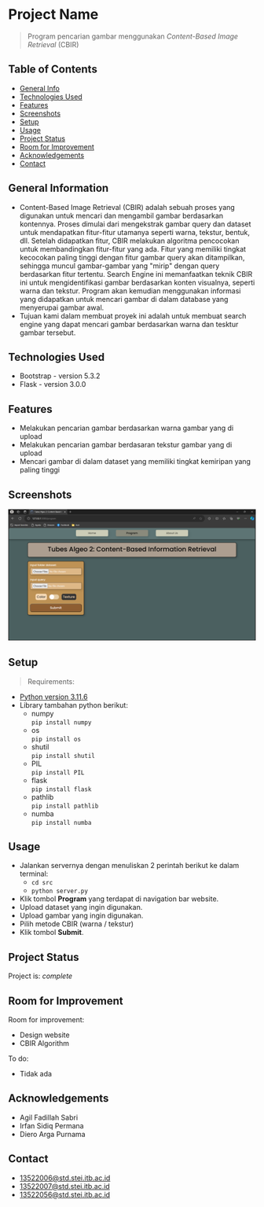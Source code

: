 # Project Name

> Program pencarian gambar menggunakan _Content-Based Image Retrieval_ (CBIR)

## Table of Contents

- [General Info](#general-information)
- [Technologies Used](#technologies-used)
- [Features](#features)
- [Screenshots](#screenshots)
- [Setup](#setup)
- [Usage](#usage)
- [Project Status](#project-status)
- [Room for Improvement](#room-for-improvement)
- [Acknowledgements](#acknowledgements)
- [Contact](#contact)

## General Information

- Content-Based Image Retrieval (CBIR) adalah sebuah proses yang digunakan
  untuk mencari dan mengambil gambar berdasarkan kontennya. Proses dimulai dari
  mengekstrak gambar query dan dataset untuk mendapatkan fitur-fitur utamanya seperti warna, tekstur,
  bentuk, dll. Setelah didapatkan fitur, CBIR melakukan algoritma pencocokan untuk
  membandingkan fitur-fitur yang ada. Fitur yang memiliki tingkat kecocokan paling
  tinggi dengan fitur gambar query akan ditampilkan, sehingga muncul gambar-gambar
  yang "mirip" dengan query berdasarkan fitur tertentu. Search Engine ini memanfaatkan teknik CBIR ini
  untuk mengidentifikasi gambar berdasarkan konten visualnya, seperti warna dan tekstur.
  Program akan kemudian menggunakan informasi yang didapatkan untuk
  mencari gambar di dalam database yang menyerupai gambar awal.
- Tujuan kami dalam membuat proyek ini adalah untuk membuat search engine yang dapat mencari gambar berdasarkan warna dan tesktur gambar tersebut.

## Technologies Used

- Bootstrap - version 5.3.2
- Flask - version 3.0.0

## Features

- Melakukan pencarian gambar berdasarkan warna gambar yang di upload
- Melakukan pencarian gambar berdasaran tekstur gambar yang di upload
- Mencari gambar di dalam dataset yang memiliki tingkat kemiripan yang paling tinggi

## Screenshots

![Example screenshot](./img/Laman_Utama.png)

<!-- If you have screenshots you'd like to share, include them here. -->

## Setup

> Requirements:

- [Python version 3.11.6](https://www.python.org/downloads/release/python-3116/)
- Library tambahan python berikut:
  - numpy <br/>
    `pip install numpy`
  - os<br/>
    `pip install os`
  - shutil<br/>
    `pip install shutil`
  - PIL  
     `pip install PIL`
  - flask  
     `pip install flask`
  - pathlib  
     `pip install pathlib`
  - numba  
     `pip install numba`

## Usage

- Jalankan servernya dengan menuliskan 2 perintah berikut ke dalam terminal:
  - `cd src`
  - `python server.py`
- Klik tombol **Program** yang terdapat di navigation bar website.
- Upload dataset yang ingin digunakan.
- Upload gambar yang ingin digunakan.
- Pilih metode CBIR (warna / tekstur)
- Klik tombol **Submit**.

## Project Status

Project is: *complete*

## Room for Improvement

Room for improvement:

- Design website
- CBIR Algorithm 

To do:

- Tidak ada

## Acknowledgements

- Agil Fadillah Sabri
- Irfan Sidiq Permana
- Diero Arga Purnama

## Contact

- 13522006@std.stei.itb.ac.id
- 13522007@std.stei.itb.ac.id
- 13522056@std.stei.itb.ac.id